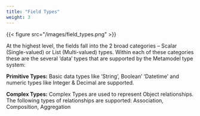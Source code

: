 ```yaml
---
title: "Field Types"
weight: 3
---
```


{{< figure src="/images/field_types.png" >}}


At the highest level, the fields fall into the 2 broad categories – Scalar (Single-valued) or List 
(Multi-valued) types. Within each of these categories these are the several ‘data’ types that 
are supported by the Metamodel type system:

**Primitive Types:** Basic data types like ‘String’, Boolean’ ‘Datetime’ and numeric types like 
Integer & Decimal are supported.

**Complex Types:** Complex Types are used to represent Object relationships. The following 
types of relationships are supported: Association, Composition, Aggregation